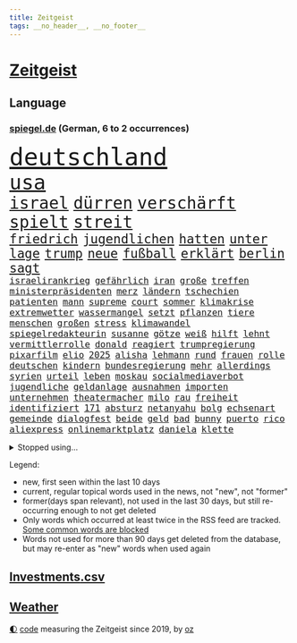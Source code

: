 ```yaml
---
title: Zeitgeist
tags: __no_header__, __no_footer__
---
```


# [Zeitgeist](https://oliz.io/zeitgeist/)

## Language

<h3><a href="https://www.spiegel.de" target="_blank">spiegel.de</a> (German, 6 to 2 occurrences)</h3>
<p style="font-family:monospace">
<span style="font-size:32pt"><a href="news_links.html#deutschland" class="current">deutschland</a></span>
<br>
<span style="font-size:27pt"><a href="news_links.html#usa" class="current">usa</a></span>
<br>
<span style="font-size:22pt"><a href="news_links.html#israel" class="current">israel</a></span>
<span style="font-size:22pt"><a href="news_links.html#dürren" class="new">dürren</a></span>
<span style="font-size:22pt"><a href="news_links.html#verschärft" class="current">verschärft</a></span>
<span style="font-size:22pt"><a href="news_links.html#spielt" class="current">spielt</a></span>
<span style="font-size:22pt"><a href="news_links.html#streit" class="current">streit</a></span>
<br>
<span style="font-size:17pt"><a href="news_links.html#friedrich" class="current">friedrich</a></span>
<span style="font-size:17pt"><a href="news_links.html#jugendlichen" class="current">jugendlichen</a></span>
<span style="font-size:17pt"><a href="news_links.html#hatten" class="current">hatten</a></span>
<span style="font-size:17pt"><a href="news_links.html#unter" class="current">unter</a></span>
<span style="font-size:17pt"><a href="news_links.html#lage" class="current">lage</a></span>
<span style="font-size:17pt"><a href="news_links.html#trump" class="current">trump</a></span>
<span style="font-size:17pt"><a href="news_links.html#neue" class="current">neue</a></span>
<span style="font-size:17pt"><a href="news_links.html#fußball" class="current">fußball</a></span>
<span style="font-size:17pt"><a href="news_links.html#erklärt" class="current">erklärt</a></span>
<span style="font-size:17pt"><a href="news_links.html#berlin" class="current">berlin</a></span>
<span style="font-size:17pt"><a href="news_links.html#sagt" class="current">sagt</a></span>
<br>
<span style="font-size:12pt"><a href="news_links.html#israelirankrieg" class="new">israelirankrieg</a></span>
<span style="font-size:12pt"><a href="news_links.html#gefährlich" class="current">gefährlich</a></span>
<span style="font-size:12pt"><a href="news_links.html#iran" class="current">iran</a></span>
<span style="font-size:12pt"><a href="news_links.html#große" class="current">große</a></span>
<span style="font-size:12pt"><a href="news_links.html#treffen" class="current">treffen</a></span>
<span style="font-size:12pt"><a href="news_links.html#ministerpräsidenten" class="current">ministerpräsidenten</a></span>
<span style="font-size:12pt"><a href="news_links.html#merz" class="current">merz</a></span>
<span style="font-size:12pt"><a href="news_links.html#ländern" class="current">ländern</a></span>
<span style="font-size:12pt"><a href="news_links.html#tschechien" class="current">tschechien</a></span>
<span style="font-size:12pt"><a href="news_links.html#patienten" class="current">patienten</a></span>
<span style="font-size:12pt"><a href="news_links.html#mann" class="current">mann</a></span>
<span style="font-size:12pt"><a href="news_links.html#supreme" class="current">supreme</a></span>
<span style="font-size:12pt"><a href="news_links.html#court" class="current">court</a></span>
<span style="font-size:12pt"><a href="news_links.html#sommer" class="current">sommer</a></span>
<span style="font-size:12pt"><a href="news_links.html#klimakrise" class="current">klimakrise</a></span>
<span style="font-size:12pt"><a href="news_links.html#extremwetter" class="current">extremwetter</a></span>
<span style="font-size:12pt"><a href="news_links.html#wassermangel" class="current">wassermangel</a></span>
<span style="font-size:12pt"><a href="news_links.html#setzt" class="current">setzt</a></span>
<span style="font-size:12pt"><a href="news_links.html#pflanzen" class="current">pflanzen</a></span>
<span style="font-size:12pt"><a href="news_links.html#tiere" class="current">tiere</a></span>
<span style="font-size:12pt"><a href="news_links.html#menschen" class="current">menschen</a></span>
<span style="font-size:12pt"><a href="news_links.html#großen" class="current">großen</a></span>
<span style="font-size:12pt"><a href="news_links.html#stress" class="current">stress</a></span>
<span style="font-size:12pt"><a href="news_links.html#klimawandel" class="current">klimawandel</a></span>
<span style="font-size:12pt"><a href="news_links.html#spiegelredakteurin" class="current">spiegelredakteurin</a></span>
<span style="font-size:12pt"><a href="news_links.html#susanne" class="current">susanne</a></span>
<span style="font-size:12pt"><a href="news_links.html#götze" class="current">götze</a></span>
<span style="font-size:12pt"><a href="news_links.html#weiß" class="current">weiß</a></span>
<span style="font-size:12pt"><a href="news_links.html#hilft" class="current">hilft</a></span>
<span style="font-size:12pt"><a href="news_links.html#lehnt" class="current">lehnt</a></span>
<span style="font-size:12pt"><a href="news_links.html#vermittlerrolle" class="new">vermittlerrolle</a></span>
<span style="font-size:12pt"><a href="news_links.html#donald" class="current">donald</a></span>
<span style="font-size:12pt"><a href="news_links.html#reagiert" class="current">reagiert</a></span>
<span style="font-size:12pt"><a href="news_links.html#trumpregierung" class="current">trumpregierung</a></span>
<span style="font-size:12pt"><a href="news_links.html#pixarfilm" class="new">pixarfilm</a></span>
<span style="font-size:12pt"><a href="news_links.html#elio" class="new">elio</a></span>
<span style="font-size:12pt"><a href="news_links.html#2025" class="current">2025</a></span>
<span style="font-size:12pt"><a href="news_links.html#alisha" class="new">alisha</a></span>
<span style="font-size:12pt"><a href="news_links.html#lehmann" class="new">lehmann</a></span>
<span style="font-size:12pt"><a href="news_links.html#rund" class="current">rund</a></span>
<span style="font-size:12pt"><a href="news_links.html#frauen" class="current">frauen</a></span>
<span style="font-size:12pt"><a href="news_links.html#rolle" class="current">rolle</a></span>
<span style="font-size:12pt"><a href="news_links.html#deutschen" class="current">deutschen</a></span>
<span style="font-size:12pt"><a href="news_links.html#kindern" class="current">kindern</a></span>
<span style="font-size:12pt"><a href="news_links.html#bundesregierung" class="current">bundesregierung</a></span>
<span style="font-size:12pt"><a href="news_links.html#mehr" class="current">mehr</a></span>
<span style="font-size:12pt"><a href="news_links.html#allerdings" class="current">allerdings</a></span>
<span style="font-size:12pt"><a href="news_links.html#syrien" class="current">syrien</a></span>
<span style="font-size:12pt"><a href="news_links.html#urteil" class="current">urteil</a></span>
<span style="font-size:12pt"><a href="news_links.html#leben" class="current">leben</a></span>
<span style="font-size:12pt"><a href="news_links.html#moskau" class="current">moskau</a></span>
<span style="font-size:12pt"><a href="news_links.html#socialmediaverbot" class="new">socialmediaverbot</a></span>
<span style="font-size:12pt"><a href="news_links.html#jugendliche" class="current">jugendliche</a></span>
<span style="font-size:12pt"><a href="news_links.html#geldanlage" class="new">geldanlage</a></span>
<span style="font-size:12pt"><a href="news_links.html#ausnahmen" class="current">ausnahmen</a></span>
<span style="font-size:12pt"><a href="news_links.html#importen" class="new">importen</a></span>
<span style="font-size:12pt"><a href="news_links.html#unternehmen" class="current">unternehmen</a></span>
<span style="font-size:12pt"><a href="news_links.html#theatermacher" class="current">theatermacher</a></span>
<span style="font-size:12pt"><a href="news_links.html#milo" class="current">milo</a></span>
<span style="font-size:12pt"><a href="news_links.html#rau" class="new">rau</a></span>
<span style="font-size:12pt"><a href="news_links.html#freiheit" class="current">freiheit</a></span>
<span style="font-size:12pt"><a href="news_links.html#identifiziert" class="current">identifiziert</a></span>
<span style="font-size:12pt"><a href="news_links.html#171" class="new">171</a></span>
<span style="font-size:12pt"><a href="news_links.html#absturz" class="current">absturz</a></span>
<span style="font-size:12pt"><a href="news_links.html#netanyahu" class="current">netanyahu</a></span>
<span style="font-size:12pt"><a href="news_links.html#bolg" class="new">bolg</a></span>
<span style="font-size:12pt"><a href="news_links.html#echsenart" class="new">echsenart</a></span>
<span style="font-size:12pt"><a href="news_links.html#gemeinde" class="current">gemeinde</a></span>
<span style="font-size:12pt"><a href="news_links.html#dialogfest" class="new">dialogfest</a></span>
<span style="font-size:12pt"><a href="news_links.html#beide" class="current">beide</a></span>
<span style="font-size:12pt"><a href="news_links.html#geld" class="current">geld</a></span>
<span style="font-size:12pt"><a href="news_links.html#bad" class="current">bad</a></span>
<span style="font-size:12pt"><a href="news_links.html#bunny" class="current">bunny</a></span>
<span style="font-size:12pt"><a href="news_links.html#puerto" class="current">puerto</a></span>
<span style="font-size:12pt"><a href="news_links.html#rico" class="current">rico</a></span>
<span style="font-size:12pt"><a href="news_links.html#aliexpress" class="new">aliexpress</a></span>
<span style="font-size:12pt"><a href="news_links.html#onlinemarktplatz" class="new">onlinemarktplatz</a></span>
<span style="font-size:12pt"><a href="news_links.html#daniela" class="current">daniela</a></span>
<span style="font-size:12pt"><a href="news_links.html#klette" class="current">klette</a></span>
</p>
<details>
<summary>Stopped using...</summary>
<p class="former" style="font-size:12pt">
aussage(1699) bestimmte(1699) lindner(1699) livestream(1699) amsterdam(1698) guter(1698) prinz(1698) beispielen(1697) fdpchef(1697) karl(1697) kolumnist(1697) kraftvoll(1697) lauterbach(1697) literatur(1697) müller(1697) solle(1697) wehrt(1697) befürchten(1696) generalsekretär(1696) untersagt(1696) erdoğan(1695) fokus(1695) hieß(1695) phase(1695) steinmeier(1695) arbeitete(1694) besitzer(1694) richten(1694) schwarze(1694) wettbewerb(1694) allianz(1693) antreten(1693) gestellt(1693) west(1693) arbeitsplatz(1692) italiens(1692) positionen(1692) privaten(1692) st(1692) verbreitet(1692) wolle(1692) geändert(1691) innenministerium(1691) wählen(1691) europäer(1690) geholt(1690) geldstrafe(1690) bedenken(1689) gastgeber(1689) lieben(1689) online(1689) parteien(1689) rufen(1689) anbieter(1688) experte(1688) geflüchteten(1688) reichte(1688) verbindet(1688) athleten(1687) heil(1687) hätten(1687) lösen(1687) schottland(1687) spott(1687) entscheidenden(1686) i(1686) offiziellen(1686) restaurants(1686) system(1686) brite(1685) erbe(1685) klären(1685) meist(1684) radikale(1684) 10000(1683) ausbau(1683) deals(1683) half(1683) juristisch(1682) mieten(1682) polnische(1682) claudia(1681) herr(1681) hotels(1680) hubertus(1680) lücke(1680) affäre(1679) holocaust(1679) inszeniert(1679) frankwalter(1678) sendung(1678) spüren(1678) belegen(1677) argentinien(1676) porsche(1674) richard(1674) taliban(1674) weckt(1674) möglicherweise(1672) bisherigen(1671) projekte(1670) großem(1669) rechtzeitig(1669) favorit(1663) unterdessen(1663) schaut(1661) wendet(1660) zeigten(1659) kandidatur(1657) startup(1648) sachen(1614) leiter(1612) öffnet(1589) finanziert(1498) abgegeben(1470) lehren(1458) vorsicht(1449) ausnahme(1434) verurteilung(1413) gewohnt(1370) älteste(1338) eingeführt(1327) magazin(1313) inklusive(1308) verteidiger(1307) kanzlers(1257) propaganda(1251) symbol(1250) ben(1241) gefechte(1240) spaltung(1225) helikopter(1221) fake(1216) heißen(1210) brüder(1203) 34(1172) eingetroffen(1171) rezession(1166) handys(1146) 48(1142) regieren(1121) unterliegt(1119) harter(1114) konzerte(1113) dänischen(1103) andrew(1082) gegenwart(1079) risiken(1075) verstoßen(1067) digitale(1053) globalen(1044) offizielle(1036) giorgia(1030) meloni(1030) kommunikation(1001) überreste(999) ersetzt(995) psychologin(982) überraschenden(973) staatsanwalt(964) gesprengt(933) ulm(930) überlebende(920) jahresbeginn(903) hinnehmen(901) verwendet(897) rammt(894) kongo(879) emotionale(871) aussieht(870) erleidet(868) openai(853) schöner(847) freiwillige(846) brauche(829) rechtspopulisten(825) spiegelreport(814) älteren(801) hauptrolle(798) wiederwahl(789) auffällig(758) parteitag(758) auswirken(752) kane(752) schönsten(746) küche(744) 9(735) sizilien(725) ford(724) drastische(721) erkennt(717) schuldenbremse(712) verriet(709) auswahl(700) auflösung(699) entscheidende(696) stellenabbau(695) besiegen(692) eauto(689) afdpolitiker(684) hunde(681) islamistische(677) vergangene(676) forschern(673) genossen(653) pauli(652) trendwende(651) kandidiert(648) gewechselt(634) reformiert(626) spdgeneralsekretär(625) auftritte(622) qualifikation(621) zurückhaltend(617) strafgerichtshof(615) bist(602) 43(600) management(600) begründet(599) besetzung(599) nächte(598) kundgebungen(596) terrororganisation(584) gazastreifens(581) wild(578) recep(570) tayyip(570) signalisiert(563) aufwand(559) verschaffen(558) ehepaar(546) bundestagswahl(544) geheimnisse(544) figur(543) demnächst(542) großstädten(537) mindestlohn(531) billie(528) aufstellen(525) giftige(525) anhebung(524) zurückgewiesen(519) 28(513) begegnen(511) gesetzliche(503) wettkampf(502) kinos(495) sächsische(494) sap(487) 160(478) sportlichen(469) historisch(466) gefeuert(465) anfeindungen(463) befragt(462) ranking(462) apples(460) klärt(458) unmöglich(455) 17jähriger(454) lüge(452) mitspieler(452) kostenlosen(450) rheinmetall(448) outfits(447) jacht(445) major(444) pole(442) marihuana(438) bodo(432) ausprobiert(427) balkon(421) bedingung(420) ernannt(417) einheimische(416) prägt(414) empfinden(413) kirchen(407) spdspitze(402) verspielt(399) entgeht(398) bmw(396) wittert(396) 28jährige(389) protokoll(389) verbessert(385) schlacht(383) heimatstadt(380) begeisterung(379) azubis(377) nirgendwo(374) regensburg(374) reus(372) stehe(369) übel(368) wahlergebnis(367) albanien(365) basel(361) esken(361) beschweren(354) erobern(353) gebissen(351) urteile(351) wussten(351) rückblick(349) nervös(346) umsatz(346) magie(344) toben(342) gekämpft(340) interaktiven(340) jemanden(339) reihen(339) moderierte(338) alliierten(337) häusliche(337) bekamen(336) wanderer(336) gemeinsames(335) kümmern(332) attestiert(328) saskia(327) erkunden(326) wildnis(325) kuriosen(324) verfügbar(324) verkörpert(322) kandidieren(319) starkem(319) vorgeschlagen(319) ansehen(318) übernahme(318) katzen(316) wahlerfolg(312) merkt(311) adele(307) spdabgeordneter(307) ausgestattet(305) verließ(305) ahmed(304) einigkeit(299) aktionäre(298) allzu(298) lautet(297) traditionelle(296) metropolen(294) verfolgungsjagd(294) vermeidet(294) bach(290) betriebsrat(287) signale(287) ausreise(286) weitermachen(284) schnäppchen(283) khan(282) dürr(278) gelangt(278) abschuss(277) spieltag(273) flüchtet(272) echt(271) anhängern(270) tolle(270) trieb(270) bauarbeiten(268) bezichtigt(268) aken(265) beweis(265) nachhaltig(265) anlässlich(264) winkt(263) beschimpfte(262) biografie(262) liam(262) mitarbeiterinnen(262) usbundesstaaten(262) code(261) eilig(261) baku(260) geschenke(259) holstein(259) kabel(258) legendären(257) scheidende(257) stimmten(256) eberl(253) commerzbank(252) blume(250) spiegelrecherchen(249) günstigen(248) 71(247) aufeinandertreffen(246) rockstar(246) begrüßt(245) zählen(245) frisur(244) erholung(243) fröhliche(243) häme(243) weh(241) unicredit(240) erpresser(239) exemplar(238) unbeeindruckt(237) brett(236) nachlesen(236) raphael(235) strohe(235) sportdirektor(234) designierte(231) anderswo(230) mohamed(230) adhs(229) zulasten(228) getrennt(227) trends(227) johannes(226) superkraft(226) französischer(225) natogeneralsekretär(225) gestimmt(221) houston(220) bundesparteitag(219) holocaustüberlebende(217) sprüchen(217) tarife(215) regierungschefs(214) uhaft(214) busse(212) humanitärer(212) beleg(211) einwanderer(211) android(210) saarbrücken(210) flutkatastrophe(209) vereine(209) wachsenden(208) tobias(207) exchef(206) konzernen(206) kongress(203) kurden(203) ruhen(203) synthetische(203) unbekannter(201) nordkoreanische(200) unterdrückung(200) geldautomatensprenger(199) kurdische(199) soccer(198) dienste(195) entgleist(195) queeren(194) sheinbaum(194) wehtun(193) berücksichtigt(192) fraktionschef(192) nötige(192) unheimliche(192) justizministerium(190) 57(189) empfangen(189) zielscheibe(189) solange(188) pompeji(187) ansprache(185) amtseinführung(184) scholz'(184) ausfällen(183) kommendes(183) unionsfraktion(183) wirtschaftsweise(182) apotheke(181) fire(181) leiten(181) fähigkeiten(180) baugenehmigungen(179) nachtklub(178) usgesundheitsminister(178) schwacher(177) strafgerichtshofs(177) sämtliche(177) vergangenes(177) vertrauten(177) befragung(176) models(176) begehrt(175) derselben(175) oscarpreisträger(173) zeitnah(173) akuter(172) sorgerecht(172) wunde(171) aufbruchstimmung(170) großbank(170) besonderer(169) preiserhöhungen(168) tabelle(168) traurig(168) fbichef(167) verunglücken(167) interner(165) kannten(165) marsalek(165) bewusstlos(163) wahrnehmen(163) fortsetzen(161) sportchef(161) netzentgelte(160) skurrile(159) zeitdruck(159) blockt(158) standards(157) verhandlung(157) institution(156) rassistisches(156) boni(155) kaninchen(155) produktionen(155) tafeln(155) flagge(154) gedrängt(154) natochef(154) denkwürdige(153) kaiser(153) usbehörde(153) wiener(153) bayrou(152) françois(152) iphone(152) schmuggel(152) selbstständige(152) tatverdacht(152) befreundet(151) ei(151) law(151) alsharaa(150) beliebtes(149) bulgarien(149) überstehen(149) familiengeschichte(148) täters(148) abstiegskampf(147) petersplatz(147) pontifex(147) nigel(146) veränderung(146) getränke(145) nissan(145) schwede(145) motto(144) vorteil(144) wiederholten(144) exwirecardvorstand(143) mund(143) nächstenliebe(143) atomkraft(142) physiker(142) stoff(142) batteriehersteller(141) exminister(141) flasche(141) melnyk(141) testament(141) trinkwasser(141) behauptung(140) currywurst(140) gläubigen(140) johanna(140) salman(140) todesfahrt(140) dialog(139) schnitzer(139) durchsuchten(138) predigt(138) spektakuläre(136) unbekannt(136) anfangen(135) fußgängerzone(135) mittelpunkt(135) solaranlagen(135) trauerfeier(135) erteilen(133) gläubige(133) ratschlag(132) entkommt(131) gültig(131) schlimmen(131) bewegtes(130) mithalten(130) ausländer(129) erneuerung(129) privileg(129) rechnerisch(129) schleswigholsteins(129) dänemarks(128) militärausgaben(127) rentenversicherung(126) getrennte(124) rechtspopulismus(123) häuslicher(122) spannung(122) flüssen(121) spioniert(120) ungültig(120) fern(119) anfrage(118) iea(118) parlamentarische(118) spielplatz(118) tenniswelt(118) unterlagen(118) außenhandel(116) schneidet(116) totes(116) aufholjagd(115) gereicht(115) yuval(115) boulevardzeitung(114) buhrufe(114) linkenchef(114) mrbeast(113) verfassungsbeschwerde(113) verhängten(113) empfindliche(112) hauptgericht(112) offizielles(112) tornados(112) unterlief(112) forscherinnen(110) gewissen(110) kovač(110) niko(110) blog(109) wolken(109) würdigung(108) direktorin(107) millionenfach(107) begrenzung(106) boston(106) kanzleramtschef(106) siege(106) handynutzung(105) aufruf(104) burkina(104) faso(104) roy(104) verstrickt(104) kanye(103) liveanalyse(103) riesiges(103) sicherheitsrat(103) arbeitslosenzahl(102) aufgehen(102) bombenanschlag(102) engagierte(102) sauber(102) bvg(101) karneval(101) prag(101) unescoweltkulturerbe(101) erlösung(100) fingerabdrücke(100) frühstück(100) prioritäten(100) protestwelle(99) verhältnisse(98) verzeichnen(98) abhilfe(97) ankara(97) opa(97) staatspräsident(97) zerrissen(97) überzeugung(97) angegangen(96) großvater(96) moderner(96) maßstab(95) milliardeninvestitionen(95) rosen(95) fortnite(94) parteifreunde(94) töchter(94) utah(94) weißes(94) besänftigen(93) dunklen(93) emotional(93) künstlich(93) mitnehmen(93) watch(93) bodentruppen(92) mexikos(92) ramelow(92) berechnen(91) gazakonflikt(91) generalstaatsanwaltschaft(91) gewählte(91) human(91) kappt(91) rights(91) gegners(90) kreuzverhör(90) mitsprache(90) packungen(90) rechtfertigt(90) relegationsplatz(90) reservisten(90) bemerkenswert(89) drakonischen(89) robust(89) gedachten(88) konzentriert(88) mexikanischen(88) raumsonde(88) begrenzen(87) lebensgefährtin(87) papstes(87) sessel(87) shows(87) skizziert(87) speisekarten(87) verübt(87) widerlich(87) widersprach(87) anbieten(86) kentucky(86) krachte(86) rückzieher(86) dramatischer(85) gegnerischen(85) kirchenoberhaupt(85) klassenerhalt(85) souveräner(85) stammsitz(85) vinyl(85) überzahl(85) aggressor(84) banknoten(84) fraktionsvorsitzende(84) geldscheine(84) hindurch(84) hormone(84) leverkusens(84) riad(84) salzburg(84) tunnel(84) vorantreiben(84) zelebrieren(84) astronaut(83) bestritten(83) expartnerin(83) iwstudie(83) kollidieren(83) sbahnen(83) trauung(83) verhandlungstisch(83) ärmsten(83) 25jähriger(82) bradley(82) entstand(82) fcfans(82) fuest(82) kniggeexperte(82) schwarzwald(82) selbstverständnis(82) verblüffend(82) dreist(81) geburtstags(81) rentenniveau(81) sofia(81) warmen(81) debütalbum(80) g(80) looks(80) masche(80) schwarzrot(80) strukturen(80) antreibt(79) ausgangsposition(79) blutende(79) bulgarische(79) fantastische(79) venus(79) 115(78) auszuweisen(78) bayesian(78) hingelegt(78) infolge(78) luxusjacht(78) narren(78) wüst(78) baller(77) entkam(77) eon(77) flüssigkeit(77) führenden(77) führungsrolle(77) pkk(77) zerbricht(77) ausflug(76) billige(76) büttner(76) gratulierte(76) josé(76) karim(76) munich(76) rückversicherer(76) vergebens(76) günstigsten(75) periode(75) todesursache(75) arbeiterpartei(74) atlético(74) croissants(74) gegenreaktion(74) hängepartie(74) luftballons(74) versöhnung(74) abiturienten(73) detmold(73) freundlichkeit(73) roberts(73) story(73) trophäen(73) ukrainern(73) aufwind(72) avocado(72) beteiligte(72) perfektes(72) präsidentschaftswahlkampf(72) vorzubereiten(72) ackermann(71) ausgebildet(71) berry(71) besessen(71) beträgt(71) entertainment(71) schwerpunkte(71) spdvorsitzende(71) stadtderby(71) taucher(71) 13000(70) animieren(70) glyphosat(70) keim(70) pfizer(70) traute(70) 118(69) 14jährigen(69) abgesehen(69) geldes(69) herauskommen(69) materialschlacht(69) mobbing(69) sahelzone(69) scham(69) begeben(68) chicago(68) entscheide(68) entworfen(68) extremistische(68) gegenvorschlag(68) lwiw(68) meetings(68) sicherheitsberater(68) spdchefin(68) zielt(68) dunkelziffer(67) führungsriege(67) gästen(67) lego(67) metro(67) prunk(67) präsidium(67) titelträger(67) unterlegen(67) vermieden(67) wandte(67) architektur(66) doppelrolle(66) erstach(66) etat(66) gewahrsam(66) jubelten(66) lake(66) vorsitz(66) zweidrittelmehrheit(66) experimente(65) flügen(65) kolonialmacht(65) niederlegen(65) stiefvater(65) analysten(64) einsturz(64) erfolgreiches(64) grundlage(64) stalin(64) geklettert(63) nationaler(63) neige(63) qualifying(63) stillen(63) besserer(62) doppelstaatler(62) orientieren(62) parat(62) podium(62) schiffs(62) antiterroreinheit(61) dieb(61) ethisch(61) grenzpolizisten(61) schwanger(61) verzerrten(61) überflüssig(61) begrüßte(60) bergungsarbeiten(60) beute(60) copilot(60) einmischen(60) erkranken(60) gefälschten(60) pisa(60) waffenstillstandes(60) abtreibungsrecht(59) beinhaltet(59) florenz(59) gott(59) mitentscheiden(59) msci(59) werbespots(59) 199(58) brasilianische(58) finnen(58) mitbegründer(58) parnass(58) peggy(58) verseucht(58) 30jährige(57) 36jähriger(57) ancelotti(57) asylsystems(57) begehrten(57) einschließlich(57) nachhaltigkeit(57) ukrainegespräche(57) verhungern(57) wertvollste(57) zollstreits(57) diamanten(56) durst(56) genuss(56) ifochef(56) verbündeter(56) vorlesen(56) waldstücke(56) iren(55) verhältnissen(55) wetterte(55) hoffman(54) jordan(54) ptpa(54) ratlosigkeit(54) sichere(54) spielervertretung(54) verabschiedete(54) wälder(54) besprechen(53) euaußenminister(53) hurra(53) monsanto(53) angehenden(52) erteilt(52) gefährlichsten(52) instabiler(52) ullrich(52) lehrstunde(51) aktivistinnen(50) anbietern(50) armstrong(50) bonner(50) gewöhnt(50) wertvolle(50) befugnisse(49) columbia(49) fürsprecher(49) haltern(49) hochhauses(49) karsten(49) kriminalstatistik(49) kuscheln(49) minutenlang(49) tempel(49) verhandler(49) 2003(48) alge(48) bäumen(48) depardieu(48) frisch(48) gérard(48) rolex(48) spontan(48) angedroht(47) ausspioniert(47) fußballbundesligisten(47) kiefer(47) klicks(47) mafia(47) professionell(47) satellitenbilder(47) spdvorsitz(47) sätze(47) inspiration(46) klaut(46) milliardensumme(46) ministeramt(46) tagesschau(46) tribut(46) tänzer(46) tötungsdelikt(46) angesprochen(45) bemerkenswerter(45) diaspora(45) männlichkeit(45) rückten(45) weggefährten(45) wohnungsmarkt(45) ermordete(44) eurostaaten(44) paartherapie(44) susan(44) verliebt(44) bewegenden(43) msciworld(43) rüstungsgeschäft(43) energiehunger(42) machthabers(42) maximal(42) probt(42) schwimmer(42) bundeskabinett(41) rechenzentrum(41) selbstauflösung(41) tätigkeit(41) dr(40) einhaltung(40) estnische(40) fahrräder(40) luftstreitkräfte(40) mitteilt(40) mls(40) palästinensertuchs(40) psychischen(40) abwechslung(39) clásico(39) einberufungsbescheide(39) kürzester(39) menschenleben(39) streamen(39) zurückliegt(39) 110(38) bahnt(38) manfred(38) rushdie(38) absichtlich(37) friedensnobelpreisträger(37) kaja(37) kostüme(37) missouri(37) spiegelkorrespondentin(37) clean(36) europaparlament(36) formulierungen(36) rey(36) entlastung(35) erfolgsserie(35) kamerun(35) tänzerinnen(35) vorweisen(35) wisse(35) blutige(34) breuer(34) finanzministerium(34) generalinspekteur(34) thorsten(34) vorgenommen(34) wiedergutmachung(34) abgelöst(33) ausweisen(33) bedürfnis(33) beteuerte(33) destabilisieren(33) graffiti(33) hvv(33) kämpften(33) rüstungsgüter(33) apokalyptisches(32) feierlichkeiten(32) girl(32) zeitz(32) algerien(31) drogenschmuggel(31) euvergleich(31) giovanna(31) haftbefehle(31) kenton(31) kylian(31) mammutprozess(31) mbappé(31) rutte(31) sicherheitsforscher(31) techkonzerne(31) zeugenstand(31) angeln(30) bergab(30) bestehe(30) frittiertes(30) hahn(30) meistverkauften(30) messerattentäter(30) raabs(30) residenz(30) anfragen(29) bewundern(29) milliardenbetrag(29) schachstar(29) bestritt(28) bolivien(28) deutschkolumne(28) helge(28) jarvis(28) pommes(28) portion(28) regenfällen(28) ahnungslos(27) don(27) durchfall(27) geschieden(27) pettit(27) standing(27) statue(27) gewinnst(26) laune(26) salat(26) spdbasis(26) staatsgebiet(26) zuständige(26) bibliothek(25) handlung(25) machtfülle(25) dato(24) erschwingliche(24) journal(24) label(24) musicals(24) netflixcharts(24) schiefgehen(24) sperrmüll(24) hai(23) platzierung(23) territoriale(23) verbleib(23) verschwörung(23) zurückgeht(23) arzneimitteln(22) ermutigen(22) gedemütigt(22) jersey(22) nbaplayoffs(22) revolutionierte(22) schockierend(22) wertschätzung(22) überfahren(22) faden(21) geheime(21) künstlerin(21) mobilnummer(21) points(21) retrolook(21) spiegelteam(21) usatrumpnews(21) beabsichtigt(20) bettelt(20) fehlstart(20) gekapert(20) grundsteuer(20) sa’ar(20) grundlagenforschung(19) jüdisches(19) sevilla(19) systemsprenger(19) ebay(18) fehlverhaltens(18) jagen(18) kardinäle(18) losgeworden(18) mitgliedern(18) pfad(18) allergiker(17) stritt(17) frühzeitig(16) geheimtreffen(16) schwindel(16) schäfer(16) stadtvierteln(16) stutzig(16) zugefügt(16) 1908(15) betreffen(15) schnieder(15) schwachstelle(15) usrichterin(15) andersdenkende(14) drotschmann(14) guttenberg(14) karltheodor(14) mirko(14) mrwissen2go(14) weltberühmten(14) aufgestiegen(13) erzrivalen(13) gesamter(13) herren(13) pikante(13) restaurant(13) schwarzer(13) störungen(13) verbotsverfahren(13) derbe(12) dringende(12) düpiert(12) exnationalspieler(12) generalsekretärin(12) verdankt(12) bundeswirtschaftsministerin(11) koffer(11) konflikten(11) regierungserklärung(11) schutzmaßnahmen(11)
</p>
</details>
<p>Legend:
<ul>
<li><span class="new">new</span>, first seen within the last 10 days</li>
<li><span class="current">current</span>, regular topical words used in the news, not "new", not "former"</li>
<li><span class="former">former(days span relevant)</span>, not used in the last 30 days, but still re-occurring enough to not get deleted</li>
<li>Only words which occurred at least twice in the RSS feed are tracked. <a href="language/filters.py">Some common words are blocked</a></li>
<li>Words not used for more than 90 days get deleted from the database, but may re-enter as "new" words when used again</li>
</ul>
</p>

## [Investments](investments.html)[.csv](investments.csv)

## [Weather](weather.html)

<footer>
<a href="javascript:toggleTheme()" class="nav">🌓</a>
<a href="https://github.com/ooz/zeitgeist">code</a> measuring the Zeitgeist since 2019, by <a href="https://oliz.io">oz</a>
</footer>
